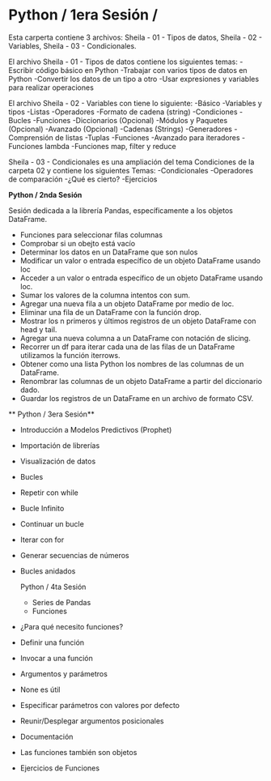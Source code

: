 # Python / 1era Sesión / 
Esta carperta contiene 3 archivos:
Sheila - 01 - Tipos de datos,
Sheila - 02 - Variables,
Sheila - 03 - Condicionales.

El archivo Sheila - 01 - Tipos de datos contiene los siguientes temas:
-Escribir código básico en Python
-Trabajar con varios tipos de datos en Python
-Convertir los datos de un tipo a otro
-Usar expresiones y variables para realizar operaciones

El archivo Sheila - 02 - Variables con tiene lo siguiente:
-Básico
-Variables y tipos
-Listas
-Operadores
-Formato de cadena (string)
-Condiciones
-Bucles
-Funciones
-Diccionarios (Opcional)
-Módulos y Paquetes (Opcional)
-Avanzado (Opcional)
-Cadenas (Strings)
-Generadores
-Comprensión de listas
-Tuplas
-Funciones
-Avanzado para iteradores
-Funciones lambda
-Funciones map, filter y reduce

Sheila - 03 - Condicionales es una ampliación del tema Condiciones de la carpeta 02 y contiene los siguientes Temas:
-Condicionales
-Operadores de comparación
-¿Qué es cierto?
-Ejercicios

**Python / 2nda Sesión**

Sesión dedicada a la librería Pandas, específicamente a los objetos DataFrame.
- Funciones para seleccionar filas columnas
- Comprobar si un obejto está vacío
- Determinar los datos en un DataFrame que son nulos
- Modificar un valor o entrada específico de un objeto DataFrame usando loc
- Acceder a un valor o entrada específico de un objeto DataFrame usando loc.
- Sumar los valores de la columna intentos con sum.
- Agregar una nueva fila a un objeto DataFrame por medio de loc.
- Eliminar una fila de un DataFrame con la función drop.
- Mostrar los n primeros y últimos registros de un objeto DataFrame con head y tail.
- Agregar una nueva columna a un DataFrame con notación de slicing.
- Recorrer un df para iterar cada una de las filas de un DataFrame utilizamos la función iterrows.
- Obtener como una lista Python los nombres de las columnas de un DataFrame.
- Renombrar las columnas de un objeto DataFrame a partir del diccionario dado.
- Guardar los registros de un DataFrame en un archivo de formato CSV.

**  Python / 3era Sesión**

- Introducción a Modelos Predictivos (Prophet)
- Importación de librerías
- Visualización de datos
- Bucles
- Repetir con while
- Bucle Infinito
- Continuar un bucle
- Iterar con for
- Generar secuencias de números
- Bucles anidados

  Python / 4ta Sesión
  - Series de Pandas
  - Funciones
- ¿Para qué necesito funciones?
- Definir una función
- Invocar a una función
- Argumentos y parámetros
- None es útil
- Especificar parámetros con valores por defecto
- Reunir/Desplegar argumentos posicionales
- Documentación
- Las funciones también son objetos
- Ejercicios de Funciones

